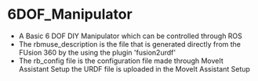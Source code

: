 # 6DOF_Manipulator
- A Basic 6 DOF DIY Manipulator which can be controlled through ROS 
- The rbmuse_description is the file that is generated directly from the FUsion 360 by the using the plugin 'fusion2urdf'
- The rb_config file is the configuration file made through MoveIt Assistant Setup the URDF file is uploaded in the MoveIt Assistant Setup

